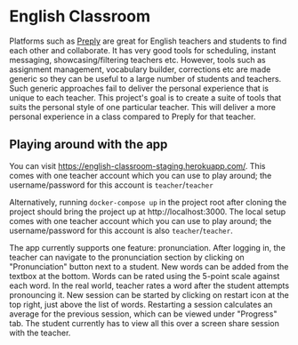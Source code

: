 # English Classroom

Platforms such as [Preply][1] are great for English teachers and students to find each other and collaborate. It has very good tools for scheduling, instant messaging, showcasing/filtering teachers etc. However, tools such as assignment management, vocabulary builder, corrections etc are made generic so they can be useful to a large number of students and teachers. Such generic approaches fail to deliver the personal experience that is unique to each teacher. This project's goal is to create a suite of tools that suits the personal style of one particular teacher. This will deliver a more personal experience in a class compared to Preply for that teacher.

## Playing around with the app

You can visit https://english-classroom-staging.herokuapp.com/. This comes with one teacher account which you can use to play around; the username/password for this account is `teacher`/`teacher`

Alternatively, running `docker-compose up` in the project root after cloning the project should bring the project up at http://localhost:3000. The local setup comes with one teacher account which you can use to play around; the username/password for this account is also `teacher`/`teacher`.

The app currently supports one feature: pronunciation. After logging in, the teacher can navigate to the pronunciation section by clicking on "Pronunciation" button next to a student. New words can be added from the textbox at the bottom. Words can be rated using the 5-point scale against each word. In the real world, teacher rates a word after the student attempts pronouncing it. New session can be started by clicking on restart icon at the top right, just above the list of words. Restarting a session calculates an average for the previous session, which can be viewed under "Progress" tab. The student currently has to view all this over a screen share session with the teacher.

[1]: https://preply.com/